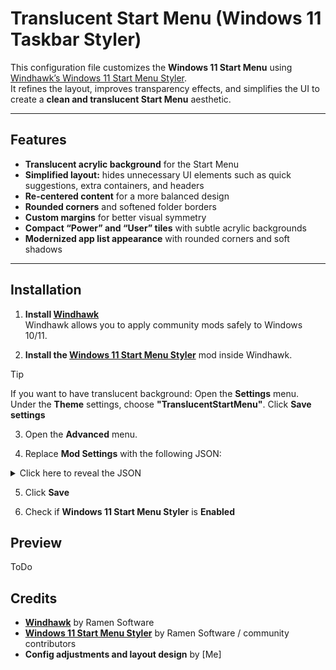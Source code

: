 # Translucent Start Menu (Windows 11 Taskbar Styler)

This configuration file customizes the **Windows 11 Start Menu** using [Windhawk’s Windows 11 Start Menu Styler](https://windhawk.net/mods/windows-11-start-menu-styler).  
It refines the layout, improves transparency effects, and simplifies the UI to create a **clean and translucent Start Menu** aesthetic.

---

## Features

- **Translucent acrylic background** for the Start Menu  
- **Simplified layout:** hides unnecessary UI elements such as quick suggestions, extra containers, and headers  
- **Re-centered content** for a more balanced design  
- **Rounded corners** and softened folder borders  
- **Custom margins** for better visual symmetry  
- **Compact “Power” and “User” tiles** with subtle acrylic backgrounds  
- **Modernized app list appearance** with rounded corners and soft shadows  

---

## Installation

1. **Install [Windhawk](https://windhawk.net/)**  
   Windhawk allows you to apply community mods safely to Windows 10/11.

2. **Install the [Windows 11 Start Menu Styler](https://windhawk.net/mods/windows-11-start-menu-styler)** mod inside Windhawk.

> [!TIP]
> If you want to have translucent background: Open the **Settings** menu. Under the **Theme** settings, choose **"TranslucentStartMenu"**. Click **Save settings**

3. Open the **Advanced** menu.

4. Replace **Mod Settings** with the following JSON:

<details>
  <summary>Click here to reveal the JSON</summary>
  
  ```json
   {
     "controlStyles[0].target": "Windows.UI.Xaml.Controls.Grid#UndockedRoot",
     "controlStyles[0].styles[0]": "Visibility=Visible",
     "controlStyles[0].styles[1]": "Width=348",
     "controlStyles[0].styles[2]": "Margin=132,-42,-132,0",
     "controlStyles[1].target": "Windows.UI.Xaml.Controls.Grid#AllAppsRoot",
     "controlStyles[1].styles[0]": "Visibility=Visible",
     "controlStyles[1].styles[1]": "Width=320",
     "controlStyles[1].styles[2]": "Margin=-830,-42,830,0",
     "controlStyles[2].target": "Windows.UI.Xaml.Controls.Grid#ShowMoreSuggestions",
     "controlStyles[2].styles[0]": "Visibility=Collapsed",
     "controlStyles[3].target": "Windows.UI.Xaml.Controls.Grid#SuggestionsParentContainer",
     "controlStyles[3].styles[0]": "Visibility=Collapsed",
     "controlStyles[4].target": "Windows.UI.Xaml.Controls.Grid#TopLevelSuggestionsListHeader",
     "controlStyles[4].styles[0]": "Visibility=Collapsed",
     "controlStyles[5].target": "StartDocked.SearchBoxToggleButton",
     "controlStyles[5].styles[0]": "Height=0",
     "controlStyles[5].styles[1]": "Width=0",
     "controlStyles[6].target": "Windows.UI.Xaml.Controls.Grid#TopLevelRoot > Windows.UI.Xaml.Controls.Border",
     "controlStyles[6].styles[0]": "Visibility=Collapsed",
     "controlStyles[7].target": "Windows.UI.Xaml.Controls.Button#CloseAllAppsButton",
     "controlStyles[7].styles[0]": "Visibility=Collapsed",
     "controlStyles[8].target": "StartDocked.PowerOptionsView",
     "controlStyles[8].styles[0]": "Margin=-560,0,0,0",
     "controlStyles[9].target": "StartDocked.UserTileView",
     "controlStyles[9].styles[0]": "Visibility=Visible",
     "controlStyles[9].styles[1]": "Margin=20,0,0,0",
     "controlStyles[10].target": "StartMenu.PinnedList",
     "controlStyles[10].styles[0]": "Height=504",
     "controlStyles[11].target": "StartMenu.ExpandedFolderList > Grid > Border",
     "controlStyles[11].styles[0]": "Margin=-40,0,40,0",
     "controlStyles[11].styles[1]": "Width=325",
     "controlStyles[12].target": "StartMenu.ExpandedFolderList > Grid > Grid",
     "controlStyles[12].styles[0]": "CornerRadius=8",
     "controlStyles[12].styles[1]": "Margin=-85,0,0,0",
     "controlStyles[12].styles[2]": "Width=350",
     "controlStyles[13].target": "StartMenu.ExpandedFolderList > Grid > Grid > Microsoft.UI.Xaml.Controls.PipsPager#PinnedListPipsPager",
     "controlStyles[13].styles[0]": "Margin=-15,0,0,0",
     "controlStyles[14].target": "Rectangle[4]",
     "controlStyles[14].styles[0]": "Margin=0,-20,0,0",
     "controlStyles[15].target": "Grid#TopLevelSuggestionsContainer",
     "controlStyles[15].styles[0]": "Visibility=Collapsed",
     "controlStyles[16].target": "StartDocked.AppListView",
     "controlStyles[16].styles[0]": "Margin=38,0,-38,0",
     "controlStyles[16].styles[1]": "CornerRadius=20",
     "controlStyles[17].target": "StartDocked.StartSizingFrame",
     "controlStyles[17].styles[0]": "Margin=-13,13,0,0",
     "controlStyles[17].styles[1]": "Background:=<AcrylicBrush TintColor=\"{ThemeResource CardStrokeColorDefaultSolid}\" FallbackColor=\"{ThemeResource CardStrokeColorDefaultSolid}\" TintOpacity=\"0\" TintLuminosityOpacity=\"0.5\" Opacity=\"1\"/>",
     "controlStyles[18].target": "StartDocked.NavigationPaneButton#PowerButton > Windows.UI.Xaml.Controls.Grid@CommonStates > Windows.UI.Xaml.Controls.Border#BackgroundBorder",
     "controlStyles[18].styles[0]": "Background:=<AcrylicBrush TintColor=\"{ThemeResource CardStrokeColorDefaultSolid}\" FallbackColor=\"{ThemeResource CardStrokeColorDefaultSolid}\" TintOpacity=\"0\" TintLuminosityOpacity=\"0.05\" Opacity=\"1\"/>",
     "controlStyles[18].styles[1]": "BorderBrush@Normal:=<AcrylicBrush TintColor=\"{ThemeResource SurfaceStrokeColorDefault}\" FallbackColor=\"{ThemeResource SurfaceStrokeColorDefault}\" TintOpacity=\"0\" TintLuminosityOpacity=\".1\" Opacity=\"1\"/>",
     "controlStyles[18].styles[2]": "CornerRadius=30",
     "controlStyles[18].styles[3]": "BorderThickness=0",
     "controlStyles[18].styles[4]": "Margin=0",
     "controlStyles[18].styles[5]": "BorderBrush@PointerOver:=<AcrylicBrush TintColor=\"{ThemeResource SystemAccentColor}\" FallbackColor=\"{ThemeResource SystemAccentColor}\" TintOpacity=\".8\" TintLuminosityOpacity=\".5\" Opacity=\"1\"/>",
     "theme": "TranslucentStartMenu",
     "controlStyles[19].target": "Windows.UI.Xaml.Controls.Grid#RootGrid",
     "controlStyles[19].styles[0]": "Background:=<AcrylicBrush TintColor=\"#000000\" FallbackColor=\"#000000\" TintOpacity=\"1.0\" TintLuminosityOpacity=\"0.0\" Opacity=\"0.3\"/>",
     "controlStyles[19].styles[1]": "BorderBrush:=<AcrylicBrush TintColor=\"#000000\" FallbackColor=\"#000000\" TintOpacity=\"1.0\" TintLuminosityOpacity=\"0.0\" Opacity=\"0.3\"/>",
     "controlStyles[11].styles[2]": "Background:=<AcrylicBrush TintColor=\"{ThemeResource CardStrokeColorDefaultSolid}\" FallbackColor=\"{ThemeResource CardStrokeColorDefaultSolid}\" TintOpacity=\"0\" TintLuminosityOpacity=\"0.5\" Opacity=\"1\"/>",
     "controlStyles[16].styles[2]": "Background:=<AcrylicBrush TintColor=\"{ThemeResource CardStrokeColorDefaultSolid}\" FallbackColor=\"{ThemeResource CardStrokeColorDefaultSolid}\" TintOpacity=\"0\" TintLuminosityOpacity=\"0.05\" Opacity=\"1\"/>"
   }
```
  
</details>

5. Click **Save**

6. Check if **Windows 11 Start Menu Styler** is **Enabled**

## Preview
ToDo

## Credits

- **[Windhawk](https://windhawk.net/)** by Ramen Software  
- **[Windows 11 Start Menu Styler](https://windhawk.net/mods/windows-11-start-menu-styler)** by Ramen Software / community contributors  
- **Config adjustments and layout design** by [Me]
